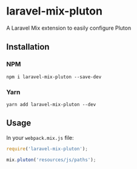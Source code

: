 # laravel-mix-pluton
A Laravel Mix extension to easily configure Pluton

## Installation

### NPM
```
npm i laravel-mix-pluton --save-dev
```

### Yarn
```
yarn add laravel-mix-pluton --dev
```

## Usage
In your `webpack.mix.js` file:

```js
require('laravel-mix-pluton');

mix.pluton('resources/js/paths');
```